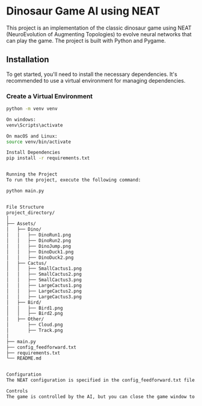# Dinosaur Game AI using NEAT

This project is an implementation of the classic dinosaur game using NEAT (NeuroEvolution of Augmenting Topologies) to evolve neural networks that can play the game. The project is built with Python and Pygame.

## Installation

To get started, you'll need to install the necessary dependencies. It's recommended to use a virtual environment for managing dependencies.

### Create a Virtual Environment

```bash
python -m venv venv

On windows:
venv\Scripts\activate

On macOS and Linux:
source venv/bin/activate

Install Dependencies
pip install -r requirements.txt


Running the Project
To run the project, execute the following command:

python main.py


File Structure
project_directory/
│
├── Assets/
│   ├── Dino/
│   │   ├── DinoRun1.png
│   │   ├── DinoRun2.png
│   │   ├── DinoJump.png
│   │   ├── DinoDuck1.png
│   │   ├── DinoDuck2.png
│   ├── Cactus/
│   │   ├── SmallCactus1.png
│   │   ├── SmallCactus2.png
│   │   ├── SmallCactus3.png
│   │   ├── LargeCactus1.png
│   │   ├── LargeCactus2.png
│   │   ├── LargeCactus3.png
│   ├── Bird/
│   │   ├── Bird1.png
│   │   ├── Bird2.png
│   ├── Other/
│       ├── Cloud.png
│       ├── Track.png
│
├── main.py
├── config_feedforward.txt
├── requirements.txt
└── README.md


Configuration
The NEAT configuration is specified in the config_feedforward.txt file. You can adjust the parameters as needed to fine-tune the performance of the neural networks.

Controls
The game is controlled by the AI, but you can close the game window to stop the execution.
